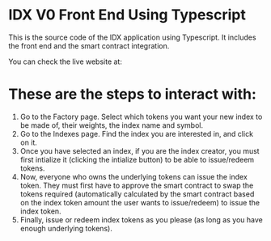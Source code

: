 # IDX V0 Front End Using Typescript
This is the source code of the IDX application using Typescript. It includes the front end and the smart contract integration.

You can check the live website at:

# These are the steps to interact with:

1. Go to the Factory page. Select which tokens you want your new index to be made of, their weights, the index name and symbol.
2. Go to the Indexes page. Find the index you are interested in, and click on it.
3. Once you have selected an index, if you are the index creator, you must first intialize it (clicking the intialize button) to be able to issue/redeem tokens.
4. Now, everyone who owns the underlying tokens can issue the index token. They must first have to approve the smart contract to swap the tokens required (automatically calculated by the smart contract based on the index token amount the user wants to issue/redeem) to issue the index token.
5. Finally, issue or redeem index tokens as you please (as long as you have enough underlying tokens).
